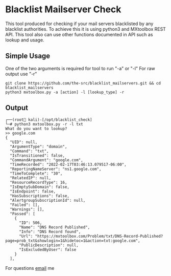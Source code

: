 # Blacklist Mailserver Check

This tool produced for checking if your mail servers blacklisted by any blacklist authorities. To achieve this it is using python3 and MXtoolbox REST API. This tool also can use other functions documented in API such as lookup and usage.

## Simple Usage

One of the two arguments is required for tool to run "-a" or "-l"
For raw output use "-r"
```
git clone https://github.com/the-src/blacklist_mailservers.git && cd blacklist_mailservers
python3 mxtoolbox.py -a [action] -l [lookup_type] -r
```

## Output

```
┌──(root🐧 kali)-[/opt/blacklist_check]
└─# python3 mxtoolbox.py -r -l txt
What do you want to lookup?
>> google.com
{
  "UID": null,
  "ArgumentType": "domain",
  "Command": "txt",
  "IsTransitioned": false,
  "CommandArgument": "google.com",
  "TimeRecorded": "2022-02-17T03:46:13.079517-06:00",
  "ReportingNameServer": "ns1.google.com",
  "TimeToComplete": "30",
  "RelatedIP": null,
  "ResourceRecordType": 16,
  "IsEmptySubDomain": false,
  "IsEndpoint": false,
  "HasSubscriptions": false,
  "AlertgroupSubscriptionId": null,
  "Failed": [],
  "Warnings": [],
  "Passed": [
    {
      "ID": 506,
      "Name": "DNS Record Published",
      "Info": "DNS Record found",
      "Url": "https://mxtoolbox.com/Problem/txt/DNS-Record-Published?page=prob_txt&showlogin=1&hidetoc=1&action=txt:google.com",
      "PublicDescription": null,
      "IsExcludedByUser": false
    }
  ],
```

For questions [email](mailto:southrain@softsec.xyz) me
